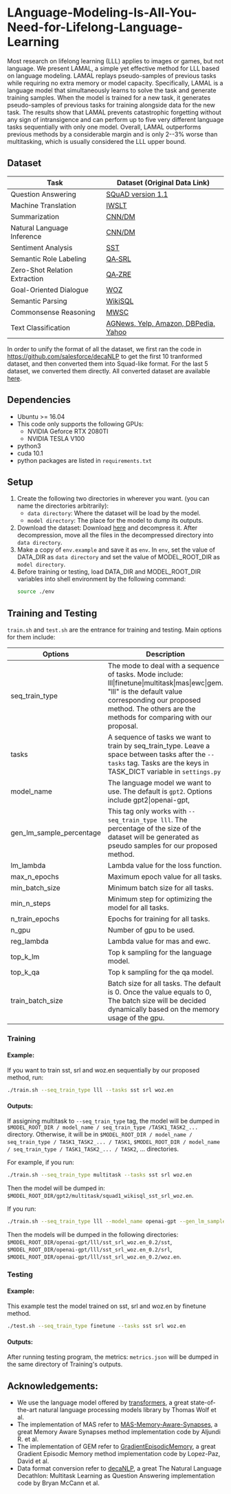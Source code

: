 # LAnguage-Modeling-Is-All-You-Need-for-Lifelong-Language-Learning
Most research on lifelong learning (LLL) applies to images or games, but not
language.
We present LAMAL, a simple yet effective method for LLL based on language
modeling.
LAMAL replays pseudo-samples of previous tasks while requiring no extra memory
or model capacity.
Specifically, LAMAL is a language model that simultaneously learns to solve the
task and generate training samples.
When the model is trained for a new task, it generates pseudo-samples of
previous tasks for training alongside data for the new task.
The results show that LAMAL prevents catastrophic forgetting without any sign of
intransigence and can perform up to five very different language tasks
sequentially with only one model. 
Overall, LAMAL outperforms previous methods by a considerable margin and is only
2--3\% worse than multitasking, which is usually considered the LLL upper bound.

## Dataset

| Task | Dataset (Original Data Link) |
| ---- | ------- |
| Question Answering | [SQuAD version 1.1](https://rajpurkar.github.io/SQuAD-explorer/) |
| Machine Translation | [IWSLT](https://wit3.fbk.eu/mt.php?release=2016-01) |
| Summarization | [CNN/DM](https://cs.nyu.edu/~kcho/DMQA/) |
| Natural Language Inference | [CNN/DM](https://www.nyu.edu/projects/bowman/multinli/) |
| Sentiment Analysis  | [SST](https://nlp.stanford.edu/sentiment/treebank.html) |
| Semantic Role Labeling | [QA‑SRL](https://dada.cs.washington.edu/qasrl/) |
| Zero-Shot Relation Extraction | [QA‑ZRE](http://nlp.cs.washington.edu/zeroshot/) |
| Goal-Oriented Dialogue | [WOZ](https://github.com/nmrksic/neural-belief-tracker/tree/master/data/woz) |
| Semantic Parsing | [WikiSQL](https://github.com/salesforce/WikiSQL) |
| Commonsense Reasoning | [MWSC](https://s3.amazonaws.com/research.metamind.io/decaNLP/data/schema.txt) |
| Text Classification | [AGNews, Yelp, Amazon, DBPedia, Yahoo](http://goo.gl/JyCnZq) |

In order to unify the format of all the dataset, we first ran the code in https://github.com/salesforce/decaNLP to get the first 10 tranformed dataset, and then converted them into Squad-like format. For the last 5 dataset, we converted them directly. All converted dataset are available [here](https://drive.google.com/file/d/1rWcgnVcNpwxmBI3c5ovNx-E8XKOEL77S/view?usp=sharing).

## Dependencies
- Ubuntu >= 16.04
- This code only supports the following GPUs:
  - NVIDIA Geforce RTX 2080TI 
  - NVIDIA TESLA V100
- python3
- cuda 10.1
- python packages are listed in `requirements.txt`

## Setup
1. Create the following two directories in wherever you want. (you can name the directories arbitrarily):
    - `data directory`: Where the dataset will be load by the model.
    - `model directory`: The place for the model to dump its outputs.
2. Download the dataset: Download [here](https://drive.google.com/file/d/1rWcgnVcNpwxmBI3c5ovNx-E8XKOEL77S/view?usp=sharing) and decompress it. After decompression, move all the files in the decompressed directory into `data directory`.
3. Make a copy of `env.example` and save it as `env`. In `env`, set the value of DATA_DIR as `data directory` and set the value of  MODEL_ROOT_DIR as `model directory`.
4. Before training or testing, load DATA_DIR and MODEL_ROOT_DIR variables into shell environment by the following command:
   ```bash 
   source ./env
   ```

## Training and Testing

`train.sh` and `test.sh` are the entrance for training and testing. Main options for them include:

| Options        | Description   |
| -------------  | ------------- |
| seq_train_type | The mode to deal with a sequence of tasks. Mode include: lll\|finetune\|multitask\|mas\|ewc\|gem. "lll" is the default value corresponding our proposed method. The others are the methods for comparing with our proposal. |
| tasks          | A sequence of tasks we want to train by seq_train_type. Leave a space between tasks after the `--tasks` tag. Tasks are the keys in TASK_DICT variable in `settings.py` |
| model_name     | The language model we want to use. The default is `gpt2`. Options include gpt2\|openai-gpt, |
| gen_lm_sample_percentage | This tag only works with `--seq_train_type lll`. The percentage of the size of the dataset will be generated as pseudo samples for our proposed method. |
| lm_lambda      | Lambda value for the loss function. |
| max_n_epochs   | Maximum epoch value for all tasks. |
| min_batch_size | Minimum batch size for all tasks. |
| min_n_steps    | Minimum step for optimizing the model for all tasks. |
| n_train_epochs | Epochs for training for all tasks. |
| n_gpu          | Number of gpu to be used. |
| reg_lambda     | Lambda value for mas and ewc. |
| top_k_lm       | Top k sampling for the language model. |
| top_k_qa       | Top k sampling for the qa model. |
| train_batch_size | Batch size for all tasks. The default is 0. Once the value equals to 0, The batch size will be decided dynamically based on the memory usage of the gpu. |

### Training 

#### Example:

If you want to train sst, srl and woz.en sequentially by our proposed method, run:
```bash
./train.sh --seq_train_type lll --tasks sst srl woz.en
```

#### Outputs:

If assigning multitask to `--seq_train_type` tag, the model will be dumped in `$MODEL_ROOT_DIR / model_name / seq_train_type /TASK1_TASK2_...` directory. Otherwise, it will be in `$MODEL_ROOT_DIR / model_name / seq_train_type / TASK1_TASK2_... / TASK1`, `$MODEL_ROOT_DIR / model_name / seq_train_type / TASK1_TASK2_... / TASK2`, ... directories. 

For example, if you run:
```bash
./train.sh --seq_train_type multitask --tasks sst srl woz.en
```
Then the model will be dumped in: `$MODEL_ROOT_DIR/gpt2/multitask/squad1_wikisql_sst_srl_woz.en`.

If you run:
```bash
./train.sh --seq_train_type lll --model_name openai-gpt --gen_lm_sample_percentage 0.2 --tasks sst srl woz.en
```
Then the models will be dumped in the following directories: `$MODEL_ROOT_DIR/openai-gpt/lll/sst_srl_woz.en_0.2/sst`, `$MODEL_ROOT_DIR/openai-gpt/lll/sst_srl_woz.en_0.2/srl`, `$MODEL_ROOT_DIR/openai-gpt/lll/sst_srl_woz.en_0.2/woz.en`.


### Testing

#### Example:

This example test the model trained on sst, srl and woz.en by finetune method.
```bash
./test.sh --seq_train_type finetune --tasks sst srl woz.en
```

#### Outputs:
After running testing program, the metrics: `metrics.json` will be dumped in the same directory of Training's outputs.

## Acknowledgements:
- We use the language model offered by [transformers](https://github.com/huggingface/transformers), a great state-of-the-art natural language processing models library by Thomas Wolf et al.
- The implementation of MAS refer to [MAS-Memory-Aware-Synapses](https://github.com/rahafaljundi/MAS-Memory-Aware-Synapses), a great Memory Aware Synapses method implementation code by Aljundi R. et al.
- The implementation of GEM refer to [GradientEpisodicMemory](https://github.com/facebookresearch/GradientEpisodicMemory), a great Gradient Episodic Memory method implementation code by Lopez-Paz, David et al.
- Data format conversion refer to [decaNLP](https://github.com/salesforce/decaNLP), a great The Natural Language Decathlon: Multitask Learning as Question Answering implementation code by Bryan McCann et al.
